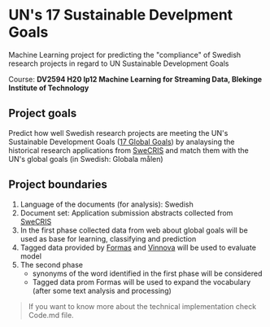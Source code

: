 # UN's 17 Sustainable Develpment Goals
Machine Learning project for predicting the "compliance" of Swedish research projects in regard to UN Sustainable Development Goals

Course: __DV2594 H20 lp12 Machine Learning for Streaming Data, Blekinge Institute of Technology__

## Project goals
Predict how well Swedish research projects are meeting the UN's Sustainable Development Goals ([17 Global Goals](https://www.globalamalen.se/)) by analaysing the historical research applications from [SweCRIS](https://www.swecris.se/) and match them with the UN's global goals (in Swedish: Globala målen)

## Project boundaries

1. Language of the documents (for analysis): Swedish
2. Document set: Application submission abstracts collected from [SweCRIS](https://www.swecris.se/)
3. In the first phase collected data from web about global goals will be used as base for learning, classifying and prediction
4. Tagged data provided by [Formas](https://formas.se/) and [Vinnova](https://vinnova.se) will be used to evaluate model
5. The second phase
    - synonyms of the word identified in the first phase will be considered
    - Tagged data prom Formas will be used to expand the vocabulary (after some text analysis and processing)

> If you want to know more about the technical implementation check Code.md file.
